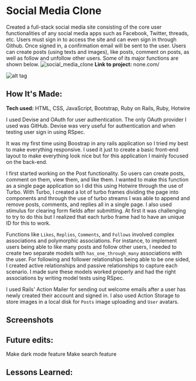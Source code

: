 # Social Media Clone
Created a full-stack social media site consisting of the core user functionalities of any social media apps such as Facebook, Twitter, threads, etc.
Users must sign in to access the site and can even sign in through Github. Once signed in, a confirmation email will be sent to the user. Users can create posts (using texts and images), like posts, comment on posts, as well as follow and unfollow other users. 
Some of its major functions are shown below.
![social_media_clone](https://github.com/kenyounot123/Social-media-clone/assets/70028795/768df57a-f134-4565-bba4-d7a5120a88ad)
**Link to project:** none.com/

![alt tag](http://placecorgi.com/1200/650)

## How It's Made:

**Tech used:** HTML, CSS, JavaScript, Bootstrap, Ruby on Rails, Ruby, Hotwire

I used Devise and OAuth for user authentication. The only OAuth provider I used was GitHub. Devise was very useful for authentication and when testing user sign in using RSpec.

It was my first time using Boostrap in any rails application so I tried my best to make everything responsive. I used it just to create a basic front-end layout to make everything look nice but for this application I mainly focused on the back-end.

I first started working on the Post functionality. So users can create posts, comment on them, view them, and like them. I wanted to make this function as a single page application so I did this using Hotwire through the use of Turbo. With Turbo, I created a lot of turbo frames dividing the page into components and through the use of turbo streams I was able to append and remove posts, comments, and replies all in a single page. I also used stimulus for clearing form fields after submitting. At first it was challenging to try to do this but I realized that each turbo frame had to have an unique ID for this to work.

Functions like `Likes`, `Replies`, `Comments`, and `Follows` involved complex associations and polymorphic associations. For instance, to implement users being able to like many posts and follow other users, I needed to create two separate models with `has_one_through_many` associations with the user. For following and follower relationships being able to be one sided, I created active relationships and passive relationships to capture each scenario. I made sure these models worked properly and had the right associations by writing model tests using RSpec.

I used Rails' Action Mailer for sending out welcome emails after a user has newly created their account and signed in. I also used Action Storage to store images in a local disk for `Posts` image uploading and `User` avatars.
## Screenshots

## Future edits:
Make dark mode feature
Make search feature

## Lessons Learned:
